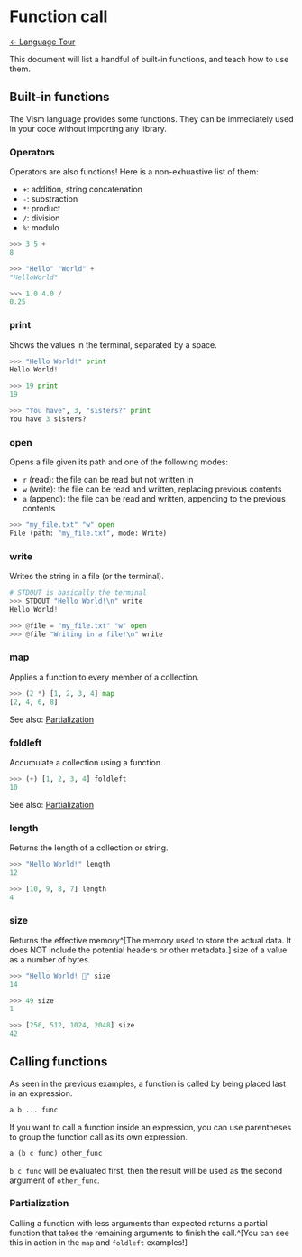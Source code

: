 # Function call

[← Language Tour](./index.md)

This document will list a handful of built-in functions, and teach how to use them.

## Built-in functions

The Vism language provides some functions. They can be immediately used in your code without importing any library.

### Operators

Operators are also functions! Here is a non-exhuastive list of them:

- `+`: addition, string concatenation
- `-`: substraction
- `*`: product
- `/`: division
- `%`: modulo

```py
>>> 3 5 +
8

>>> "Hello" "World" +
"HelloWorld"

>>> 1.0 4.0 /
0.25
```

### print

Shows the values in the terminal, separated by a space.

```py
>>> "Hello World!" print
Hello World!

>>> 19 print
19

>>> "You have", 3, "sisters?" print
You have 3 sisters?
```

### open

Opens a file given its path and one of the following modes:

- `r` (read): the file can be read but not written in
- `w` (write): the file can be read and written, replacing previous contents
- `a` (append): the file can be read and written, appending to the previous contents

```py
>>> "my_file.txt" "w" open
File (path: "my_file.txt", mode: Write)
```

### write

Writes the string in a file (or the terminal).

```py
# STDOUT is basically the terminal
>>> STDOUT "Hello World!\n" write
Hello World!

>>> @file = "my_file.txt" "w" open
>>> @file "Writing in a file!\n" write
```

### map

Applies a function to every member of a collection.

```py
>>> (2 *) [1, 2, 3, 4] map
[2, 4, 6, 8]
```

See also: [Partialization](#partialization)

### foldleft

Accumulate a collection using a function.

```py
>>> (+) [1, 2, 3, 4] foldleft
10
```

See also: [Partialization](#partialization)

### length

Returns the length of a collection or string.

```py
>>> "Hello World!" length
12

>>> [10, 9, 8, 7] length
4
```

### size

Returns the effective memory^[The memory used to store the actual data. It does NOT include the potential headers or other metadata.] size of a value as a number of bytes.

```py
>>> "Hello World! 👋" size
14

>>> 49 size
1

>>> [256, 512, 1024, 2048] size
42
```

## Calling functions

As seen in the previous examples, a function is called by being placed last in an expression.

```py
a b ... func
```

If you want to call a function inside an expression, you can use parentheses to group the function call as its own expression.

```py
a (b c func) other_func
```

`b c func` will be evaluated first, then the result will be used as the second argument of `other_func`.

### Partialization

Calling a function with less arguments than expected returns a partial function that takes the remaining arguments to finish the call.^[You can see this in action in the `map` and `foldleft` examples!]
